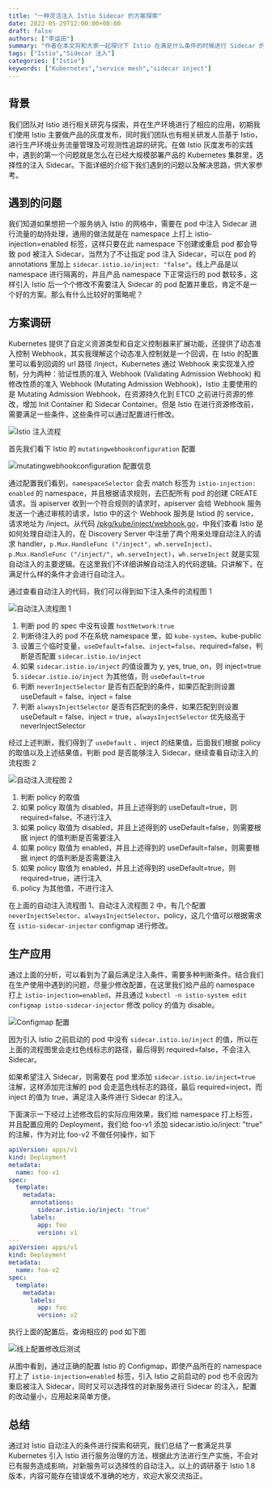 ```yaml
---
title: "一种灵活注入 Istio Sidecar 的方案探索"
date: 2022-05-29T12:00:00+08:00
draft: false
authors: ["李运田"]
summary: "作者在本文将和大家一起探讨下 Istio 在满足什么条件的时候进行 Sidecar 的注入，介绍使用 Istio 进行 Sidecar 注入时的一些配置及生产应用"
tags: ["Istio","Sidecar 注入"]
categories: ["Istio"]
keywords: ["Kubernetes","service mesh","sidecar inject"]
---
```


## 背景

我们团队对 Istio 进行相关研究与探索，并在生产环境进行了相应的应用，初期我们使用 Istio 主要做产品的灰度发布，同时我们团队也有相关研发人员基于 Istio，进行生产环境业务流量管理及可观测性追踪的研究。在做 Istio 灰度发布的实践中，遇到的第一个问题就是怎么在已经大规模部署产品的 Kubernetes 集群里，选择性的注入 Sidecar。下面详细的介绍下我们遇到的问题以及解决思路，供大家参考。

## 遇到的问题

我们知道如果想把一个服务纳入 Istio 的网格中，需要在 pod 中注入 Sidecar 进行流量的劫持处理，通用的做法就是在 namespace 上打上 istio-injection=enabled 标签，这样只要在此 namespace 下创建或重启 pod 都会导致 pod 被注入 Sidecar，当然为了不让指定 pod 注入 Sidecar，可以在 pod 的 annotations 里加上 `sidecar.istio.io/inject: "false"`。线上产品是以 namespace 进行隔离的，并且产品 namespace 下正常运行的 pod 数较多，这样引入 Istio 后一个个修改不需要注入 Sidecar 的 pod 配置并重启，肯定不是一个好的方案。那么有什么比较好的策略呢？

## 方案调研

Kubernetes 提供了自定义资源类型和自定义控制器来扩展功能，还提供了动态准入控制 Webhook，其实我理解这个动态准入控制就是一个回调，在 Istio 的配置里可以看到回调的 url 路径 /inject，Kubernetes 通过 Webhook 来实现准入控制，分为两种：验证性质的准入 Webhook (Validating Admission Webhook) 和修改性质的准入 Webhook (Mutating Admission Webhook)，Istio 主要使用的是 Mutating Admission Webhook，在资源持久化到 ETCD 之前进行资源的修改，增加 Init Container 和 Sidecar Container。但是 Istio 在进行资源修改前，需要满足一些条件，这些条件可以通过配置进行修改。


![Istio 注入流程](inject.jpg)


首先我们看下 Istio 的 `mutatingwebhookconfiguration` 配置


![mutatingwebhookconfiguration 配置信息](webhook.jpg)


通过配置我们看到，`namespaceSelector` 会去 match 标签为 `istio-injection: enabled` 的 namespace，并且根据请求规则，去匹配所有 pod 的创建 CREATE 请求。当 apiserver 收到一个符合规则的请求时，apiserver 会给 Webhook 服务发送一个通过审核的请求，Istio 中的这个 Webhook 服务是 Istiod 的 service，请求地址为 /inject。从代码 [/pkg/kube/inject/webhook.go](https://github.com/istio/istio/blob/release-1.8/pkg/kube/inject/webhook.go)，中我们查看 Istio 是如何处理自动注入的，在 Discovery Server 中注册了两个用来处理自动注入的请求 handler，`p.Mux.HandleFunc ("/inject", wh.serveInject)`、`p.Mux.HandleFunc ("/inject/", wh.serveInject)`，`wh.serveInject` 就是实现自动注入的主要逻辑。在这里我们不详细讲解自动注入的代码逻辑。只讲解下，在满足什么样的条件才会进行自动注入。

通过查看自动注入的代码，我们可以得到如下注入条件的流程图 1


![自动注入流程图 1](image1.jpg)


1. 判断 pod 的 spec 中没有设置 `hostNetwork:true`
2. 判断待注入的 pod 不在系统 namespace 里，如 `kube-system`、kube-public
3. 设置三个临时变量，`useDefault=false`、`inject=false`、required=false，判断是否配置 `sidecar.istio.io/inject`
4. 如果 `sidecar.istio.io/inject` 的值设置为 y, yes, true, on，则 inject=true
5. `sidecar.istio.io/inject` 为其他值，则 `useDefault=true`
6. 判断 `neverInjectSelector` 是否有匹配到的条件，如果匹配到则设置 useDefault = false、inject = false
7. 判断 `alwaysInjectSelector` 是否有匹配到的条件，如果匹配到则设置 useDefault = false、inject = true，`alwaysInjectSelector` 优先级高于 neverInjectSelector

经过上述判断，我们得到了 `useDefault` 、inject 的结果值，后面我们根据 policy 的取值以及上述结果值，判断 pod 是否能够注入 Sidecar，继续查看自动注入的流程图 2


![自动注入流程图 2](image2.jpg)


1. 判断 policy 的取值
2. 如果 policy 取值为 disabled，并且上述得到的 useDefault=true，则 required=false，不进行注入
3. 如果 policy 取值为 disabled，并且上述得到的 useDefault=false，则需要根据 inject 的值判断是否需要注入
4. 如果 policy 取值为 enabled，并且上述得到的 useDefault=false，则需要根据 inject 的值判断是否需要注入
5. 如果 policy 取值为 enabled，并且上述得到的 useDefault=true，则 required=true，进行注入
6. policy 为其他值，不进行注入

在上面的自动注入流程图 1、自动注入流程图 2 中，有几个配置 `neverInjectSelector`、`alwaysInjectSelector`、policy，这几个值可以根据需求在 `istio-sidecar-injector` configmap 进行修改。

## 生产应用

通过上面的分析，可以看到为了最后满足注入条件，需要多种判断条件。结合我们在生产使用中遇到的问题，尽量少修改配置，在这里我们给产品的 namespace 打上 `istio-injection=enabled`，并且通过 `kubectl -n istio-system edit configmap istio-sidecar-injector` 修改 policy 的值为 disable。

![Configmap 配置](Configmap.jpg)


因为引入 Istio 之前启动的 pod 中没有 `sidecar.istio.io/inject` 的值，所以在上面的流程图里会走红色线标志的路径，最后得到 required=false，不会注入 Sidecar。

如果希望注入 Sidecar，则需要在 pod 里添加 `sidecar.istio.io/inject=true` 注解，这样添加完注解的 pod 会走蓝色线标志的路径，最后 required=inject，而 inject 的值为 true，满足注入条件进行 Sidecar 的注入。

下面演示一下经过上述修改后的实际应用效果，我们给 namespace 打上标签，并且配置应用的 Deployment，我们给 foo-v1 添加 sidecar.istio.io/inject: "true" 的注解，作为对比 foo-v2 不做任何操作，如下

```yaml
apiVersion: apps/v1
kind: Deployment
metadata:
  name: foo-v1
spec:
  template:
    metadata:
      annotations:
        sidecar.istio.io/inject: "true"
      labels:
        app: foo
        version: v1
---
apiVersion: apps/v1
kind: Deployment
metadata:
  name: foo-v2
spec:
  template:
    metadata:
      labels:
        app: foo
        version: v2
```

执行上面的配置后，查询相应的 pod 如下图


![线上配置修改后测试](test.jpg)


从图中看到，通过正确的配置 Istio 的 Configmap，即使产品所在的 namespace 打上了 `istio-injection=enabled` 标签，引入 Istio 之前启动的 pod 也不会因为重启被注入 Sidecar，同时又可以选择性的对新服务进行 Sidecar 的注入，配置的改动量小，应用起来简单方便。

## 总结

通过对 Istio 自动注入的条件进行探索和研究，我们总结了一套满足共享 Kubernetes 引入 Istio 进行服务治理的方法，根据此方法进行生产实施，不会对已有服务造成影响，对新服务可以选择性的自动注入。以上的调研基于 Istio 1.8 版本，内容可能存在错误或不准确的地方，欢迎大家交流指正。
